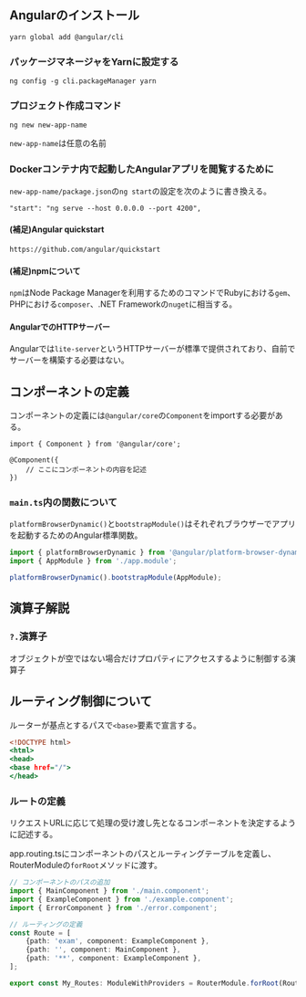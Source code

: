## Angularのインストール
```
yarn global add @angular/cli
```

### パッケージマネージャをYarnに設定する
```
ng config -g cli.packageManager yarn
```

### プロジェクト作成コマンド
```
ng new new-app-name
```

`new-app-name`は任意の名前

### Dockerコンテナ内で起動したAngularアプリを閲覧するために
`new-app-name/package.json`の`ng start`の設定を次のように書き換える。
```
"start": "ng serve --host 0.0.0.0 --port 4200",
```

#### (補足)Angular quickstart
```
https://github.com/angular/quickstart
```

#### (補足)npmについて
`npm`はNode Package Managerを利用するためのコマンドでRubyにおける`gem`、PHPにおける`composer`、.NET Frameworkの`nuget`に相当する。

#### AngularでのHTTPサーバー
Angularでは`lite-server`というHTTPサーバーが標準で提供されており、自前でサーバーを構築する必要はない。

## コンポーネントの定義
コンポーネントの定義には`@angular/core`の`Component`をimportする必要がある。
```typescript:main.tsx
import { Component } from '@angular/core';

@Component({
    // ここにコンポーネントの内容を記述
})
```

### `main.ts`内の関数について
`platformBrowserDynamic()`と`bootstrapModule()`はそれぞれブラウザーでアプリを起動するためのAngular標準関数。
```typescript:main.ts
import { platformBrowserDynamic } from '@angular/platform-browser-dynamic';
import { AppModule } from './app.module';

platformBrowserDynamic().bootstrapModule(AppModule);
```

## 演算子解説
### `?.`演算子
オブジェクトが空ではない場合だけプロパティにアクセスするように制御する演算子

## ルーティング制御について

ルーターが基点とするパスで`<base>`要素で宣言する。
```html:route/src/index.html
<!DOCTYPE html>
<html>
<head>
<base href="/">
</head>
```

### ルートの定義
リクエストURLに応じて処理の受け渡し先となるコンポーネントを決定するように記述する。

app.routing.tsにコンポーネントのパスとルーティングテーブルを定義し、RouterModuleの`forRoot`メソッドに渡す。

```TypeScript:app.routing.ts
// コンポーネントのパスの追加
import { MainComponent } from './main.component';
import { ExampleComponent } from './example.component';
import { ErrorComponent } from './error.component';

// ルーティングの定義
const Route = [
    {path: 'exam', component: ExampleComponent },
    {path: '', component: MainComponent },
    {path: '**', component: ExampleComponent },
];

export const My_Routes: ModuleWithProviders = RouterModule.forRoot(Route);
```
